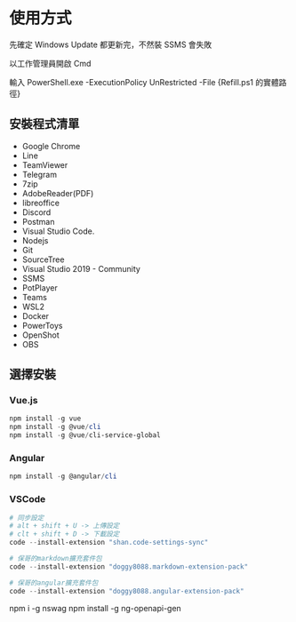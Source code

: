 # 使用方式

先確定 Windows Update 都更新完，不然裝 SSMS 會失敗

以工作管理員開啟 Cmd

輸入 PowerShell.exe -ExecutionPolicy UnRestricted -File {Refill.ps1 的實體路徑}

## 安裝程式清單

- Google Chrome
- Line
- TeamViewer
- Telegram
- 7zip
- AdobeReader(PDF)
- libreoffice
- Discord
- Postman
- Visual Studio Code.
- Nodejs
- Git
- SourceTree
- Visual Studio 2019 - Community
- SSMS
- PotPlayer
- Teams
- WSL2
- Docker
- PowerToys
- OpenShot
- OBS

## 選擇安裝

### Vue.js

```powershell
npm install -g vue
npm install -g @vue/cli
npm install -g @vue/cli-service-global
```

### Angular

```powershell
npm install -g @angular/cli
```

### VSCode

```powershell
# 同步設定
# alt + shift + U -> 上傳設定
# clt + shift + D -> 下載設定
code --install-extension "shan.code-settings-sync"

# 保哥的markdown擴充套件包
code --install-extension "doggy8088.markdown-extension-pack"

# 保哥的angular擴充套件包
code --install-extension "doggy8088.angular-extension-pack"
```

npm i -g nswag
npm install -g ng-openapi-gen